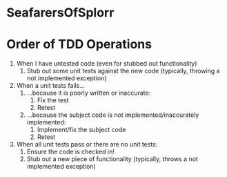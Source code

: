 # SeafarersOfSplorr

# Order of TDD Operations

1. When I have untested code (even for stubbed out functionality)
   1. Stub out some unit tests against the new code (typically, throwing a not implemented exception)
2. When a unit tests fails...
   1. ...because it is poorly written or inaccurate:
      1. Fix the test
      2. Retest
   2. ...because the subject code is not implemented/inaccurately implemented:
      1. Implement/fix the subject code
      2. Retest
3. When all unit tests pass or there are no unit tests:
   1. Ensure the code is checked in!
   2. Stub out a new piece of functionality (typically, throws a not implemented exception)
